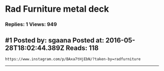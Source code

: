 # Rad Furniture metal deck

### Replies: 1 Views: 949

## \#1 Posted by: sgaana Posted at: 2016-05-28T18:02:44.389Z Reads: 118

```
https://www.instagram.com/p/BAxa7tHjEbN/?taken-by=radfurniture
```

---
